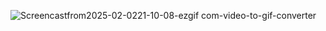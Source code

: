 ![Screencastfrom2025-02-0221-10-08-ezgif com-video-to-gif-converter](https://github.com/user-attachments/assets/6eabf7d9-f2c0-4199-8086-20fd4ad3735d)
